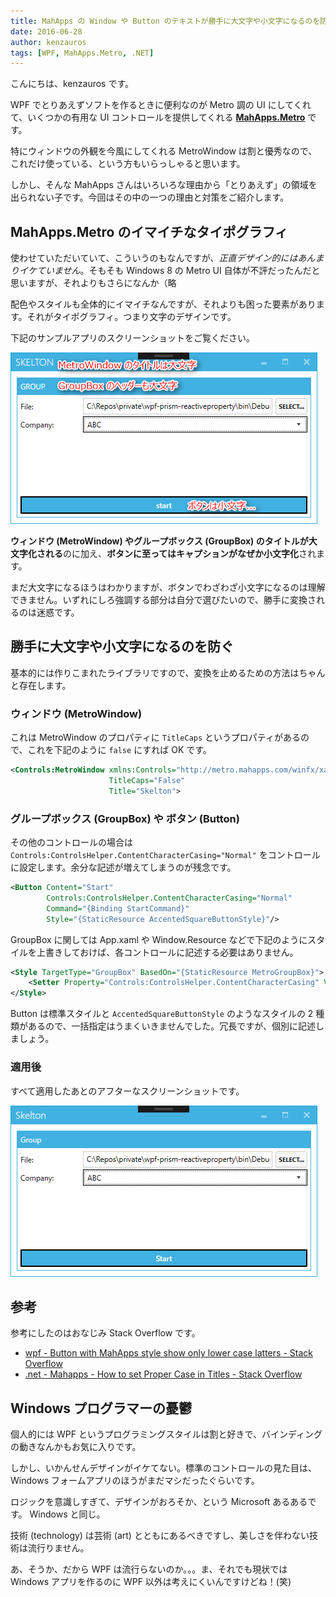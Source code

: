```yaml
---
title: MahApps の Window や Button のテキストが勝手に大文字や小文字になるのを防ぐ
date: 2016-06-28
author: kenzauros
tags: [WPF, MahApps.Metro, .NET]
---
```


こんにちは、kenzauros です。

WPF でとりあえずソフトを作るときに便利なのが Metro 調の UI にしてくれて、いくつかの有用な UI コントロールを提供してくれる **[MahApps.Metro](http://mahapps.com/)** です。

特にウィンドウの外観を今風にしてくれる MetroWindow は割と優秀なので、これだけ使っている、という方もいらっしゃると思います。

しかし、そんな MahApps さんはいろいろな理由から「とりあえず」の領域を出られない子です。今回はその中の一つの理由と対策をご紹介します。

## MahApps.Metro のイマイチなタイポグラフィ

使わせていただいていて、こういうのもなんですが、*正直デザイン的にはあんまりイケていません*。そもそも Windows 8 の Metro UI 自体が不評だったんだと思いますが、それよりもさらになんか（略

配色やスタイルも全体的にイマイチなんですが、それよりも困った要素があります。それがタイポグラフィ。つまり文字のデザインです。

下記のサンプルアプリのスクリーンショットをご覧ください。

![勝手に大文字やら小文字に変換してくれる MahApps.Metro さん](images/avoid-to-convert-case-automatically-in-wpf-with-mahapps-1.png)

**ウィンドウ (MetroWindow) やグループボックス (GroupBox) のタイトルが大文字化される**のに加え、**ボタンに至ってはキャプションがなぜか小文字化**されます。

まだ大文字になるほうはわかりますが、ボタンでわざわざ小文字になるのは理解できません。いずれにしろ強調する部分は自分で選びたいので、勝手に変換されるのは迷惑です。

## 勝手に大文字や小文字になるのを防ぐ

基本的には作りこまれたライブラリですので、変換を止めるための方法はちゃんと存在します。

### ウィンドウ (MetroWindow)

これは MetroWindow のプロパティに `TitleCaps` というプロパティがあるので、これを下記のように `false` にすれば OK です。

```xml
<Controls:MetroWindow xmlns:Controls="http://metro.mahapps.com/winfx/xaml/controls"
                      TitleCaps="False"
                      Title="Skelton">
```

### グループボックス (GroupBox) や ボタン (Button)

その他のコントロールの場合は `Controls:ControlsHelper.ContentCharacterCasing="Normal"` をコントロールに設定します。余分な記述が増えてしまうのが残念です。

```xml
<Button Content="Start"
        Controls:ControlsHelper.ContentCharacterCasing="Normal"
        Command="{Binding StartCommand}"
        Style="{StaticResource AccentedSquareButtonStyle}"/>
```

GroupBox に関しては App.xaml や Window.Resource などで下記のようにスタイルを上書きしておけば、各コントロールに記述する必要はありません。

```xml
<Style TargetType="GroupBox" BasedOn="{StaticResource MetroGroupBox}">
    <Setter Property="Controls:ControlsHelper.ContentCharacterCasing" Value="Normal"/>
</Style>
```

Button は標準スタイルと `AccentedSquareButtonStyle` のようなスタイルの 2 種類があるので、一括指定はうまくいきませんでした。冗長ですが、個別に記述しましょう。

### 適用後

すべて適用したあとのアフターなスクリーンショットです。

![アフター](images/avoid-to-convert-case-automatically-in-wpf-with-mahapps-2.png)

## 参考

参考にしたのはおなじみ Stack Overflow です。

* [wpf - Button with MahApps style show only lower case latters - Stack Overflow](http://stackoverflow.com/questions/31638190/button-with-mahapps-style-show-only-lower-case-latters)
* [.net - Mahapps - How to set Proper Case in Titles - Stack Overflow](http://stackoverflow.com/questions/20595209/mahapps-how-to-set-proper-case-in-titles)


## Windows プログラマーの憂鬱

個人的には WPF というプログラミングスタイルは割と好きで、バインディングの動きなんかもお気に入りです。

しかし、いかんせんデザインがイケてない。標準のコントロールの見た目は、Windows フォームアプリのほうがまだマシだったぐらいです。

ロジックを意識しすぎて、デザインがおろそか、という Microsoft あるあるです。 Windows と同じ。

技術 (technology) は芸術 (art) とともにあるべきですし、美しさを伴わない技術は流行りません。

あ、そうか、だから WPF は流行らないのか。。。ま、それでも現状では Windows アプリを作るのに WPF 以外は考えにくいんですけどね！(笑)
